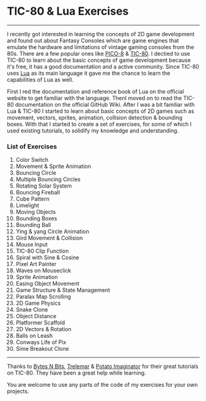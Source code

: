 # TIC-80 & Lua Exercises

---

I recently got interested in learning the concepts of 2D game development and found out about Fantasy Consoles which are game engines that emulate the hardware and limitations of vintage gaming consoles from the 80s. There are a few popular ones like [PICO-8](https://www.lexaloffle.com/pico-8.php) & [TIC-80](https://tic80.com). I dectied to use TIC-80 to learn about the basic concepts of game development because it's free, it has a good documentation and a active community.
Since TIC-80 uses [Lua](https://www.lua.org) as its main language it gave me the chance to learn the capabilities of Lua as well.

First I red the documentation and reference book of Lua on the official website to get familiar with the language. ThenI moved on to read the TIC-80 documentation on the official GitHub Wiki.
After I was a bit familiar with Lua & TIC-80 I started to learn about basic concepts of 2D games such as movement, vectors, sprites, animation, collision detection & bounding boxes. With that I started to create a set of exercises, for some of which I used existing tutorials, to solidify my knowledge and understanding. 

### List of Exercises

01. Color Switch
02. Movement & Sprite Animation
03. Bouncing Circle
04. Multiple Bouncing Circles
05. Rotating Solar System
06. Bouncing Fireball
07. Cube Pattern
08. Limelight
09. Moving Objects
10. Bounding Boxes
11. Bounding Ball
12. Ying & yang Circle Animation
13. Gird Movement & Collision 
14. Mouse Input
15. TIC-80 Clip Function
16. Spiral with Sine & Cosine
17. Pixel Art Painter
18. Waves on Mouseclick
19. Sprite Animation
20. Easing Object Movement
21. Game Structure & State Management
22. Paralax Map Scrolling
23. 2D Game Physics
24. Snake Clone
25. Object Distance
26. Platformer Scaffold
27. 2D Vectors & Rotation
28. Balls on Leash
29. Conways Life of Pix
30. Sime Breakout Clone

---

Thanks to [Bytes N Bits](https://bytesnbits.co.uk/learn-to-code), [Trelemar](https://twitter.com/trelemar) & [Potato Imaginator](https://twitter.com/PImaginator) for their great tutorials on TIC-80. They have been a great help while learning.


You are welcome to use any parts of the code of my exercises for your own projects.